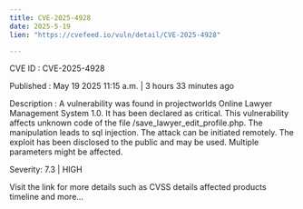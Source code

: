 ```yaml
---
title: CVE-2025-4928
date: 2025-5-19
lien: "https://cvefeed.io/vuln/detail/CVE-2025-4928"

---
```


CVE ID : CVE-2025-4928

Published :  May 19
2025
11:15 a.m. | 3 hours
33 minutes ago

Description : A vulnerability was found in projectworlds Online Lawyer Management System 1.0. It has been declared as critical. This vulnerability affects unknown code of the file /save_lawyer_edit_profile.php. The manipulation leads to sql injection. The attack can be initiated remotely. The exploit has been disclosed to the public and may be used. Multiple parameters might be affected.

Severity: 7.3 | HIGH

Visit the link for more details
such as CVSS details
affected products
timeline
and more...
